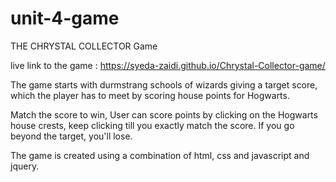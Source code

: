 # unit-4-game 

THE CHRYSTAL COLLECTOR Game 

live link to the game : https://syeda-zaidi.github.io/Chrystal-Collector-game/

The game starts with durmstrang schools of wizards giving a target score, which the player has to meet by scoring house points for Hogwarts. 

Match the score to win, User can score points by clicking on the Hogwarts house crests, keep clicking till you exactly match the score. 
If you go beyond the target, you'll lose. 

The game is created using a combination of html, css and javascript and jquery. 
